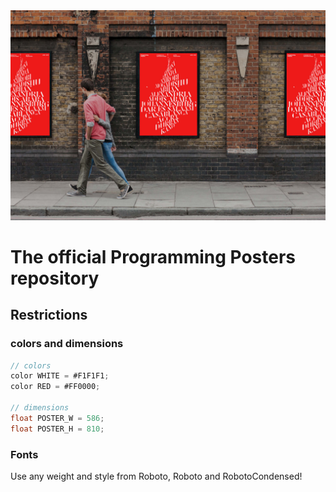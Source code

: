 <img src="./mockup.jpg">

# The official Programming Posters repository

## Restrictions

### colors and dimensions

```java
// colors
color WHITE = #F1F1F1;
color RED = #FF0000;

// dimensions
float POSTER_W = 586;
float POSTER_H = 810;
```

### Fonts

Use any weight and style from Roboto, Roboto and RobotoCondensed!
